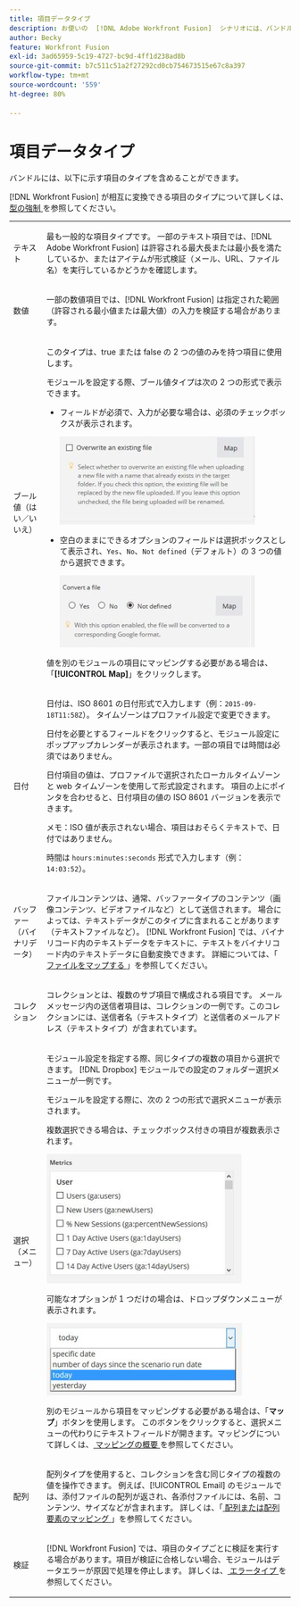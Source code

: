 ```yaml
---
title: 項目データタイプ
description: お使いの  [!DNL Adobe Workfront Fusion]  シナリオには、バンドルに以下に示す項目のタイプを含めることができます。
author: Becky
feature: Workfront Fusion
exl-id: 3ad65959-5c19-4727-bc9d-4ff1d238ad8b
source-git-commit: b7c511c51a2f27292cd0cb754673515e67c8a397
workflow-type: tm+mt
source-wordcount: '559'
ht-degree: 80%

---
```


# 項目データタイプ

バンドルには、以下に示す項目のタイプを含めることができます。

[!DNL Workfront Fusion] が相互に変換できる項目のタイプについて詳しくは、[ 型の強制 ](/help/workfront-fusion/references/mapping-panel/data-types/type-coercion.md) を参照してください。

<table style="table-layout:auto">
 <col> 
 <col> 
 <tbody> 
  <tr> 
   <td role="rowheader"> <p>テキスト</p> </td> 
   <td> <p>最も一般的な項目タイプです。 一部のテキスト項目では、[!DNL Adobe Workfront Fusion] は許容される最大長または最小長を満たしているか、またはアイテムが形式検証（メール、URL、ファイル名）を実行しているかどうかを確認します。</p> </td> 
  </tr> 
  <tr> 
   <td role="rowheader"> <p>数値</p> </td> 
   <td> <p>一部の数値項目では、[!DNL Workfront Fusion] は指定された範囲（許容される最小値または最大値）の入力を検証する場合があります。</p> </td> 
  </tr> 
  <tr> 
   <td role="rowheader"> <p>ブール値（はい／いいえ）</p> </td> 
   <td> <p>このタイプは、true または false の 2 つの値のみを持つ項目に使用します。 </p> <p>モジュールを設定する際、ブール値タイプは次の 2 つの形式で表示できます。</p> 
    <ul> 
     <li> <p>フィールドが必須で、入力が必要な場合は、必須のチェックボックスが表示されます。</p> <p> <img src="assets/boolean-checkbox-350x158.jpg" style="width: 350;height: 158;"> </p> </li> 
     <li> <p>空白のままにできるオプションのフィールドは選択ボックスとして表示され、<code>Yes</code>、<code>No</code>、<code>Not defined</code>（デフォルト）の 3 つの値から選択できます。</p> <p> <img src="assets/boolean-convert-file-350x129.jpg" style="width: 350;height: 129;"> </p> </li> 
    </ul> <p>値を別のモジュールの項目にマッピングする必要がある場合は、「<strong>[!UICONTROL Map]</strong>」をクリックします。</p> </td> 
  </tr> 
  <tr> 
   <td role="rowheader"> <p>日付</p> </td> 
   <td> <p>日付は、ISO 8601 の日付形式で入力します（例：<code>2015-09-18T11:58Z</code>）。 タイムゾーンはプロファイル設定で変更できます。 </p> <p>日付を必要とするフィールドをクリックすると、モジュール設定にポップアップカレンダーが表示されます。一部の項目では時間は必須ではありません。</p> <p>日付項目の値は、プロファイルで選択されたローカルタイムゾーンと web タイムゾーンを使用して形式設定されます。 項目の上にポインタを合わせると、日付項目の値の ISO 8601 バージョンを表示できます。</p> <p>メモ：ISO 値が表示されない場合、項目はおそらくテキストで、日付ではありません。</p> <p>時間は <code>hours:minutes:seconds</code> 形式で入力します（例：<code>14:03:52</code>）。</p> </td> 
  </tr> 
  <tr> 
   <td role="rowheader"> <p>バッファー（バイナリデータ）</p> </td> 
   <td> <p>ファイルコンテンツは、通常、バッファータイプのコンテンツ（画像コンテンツ、ビデオファイルなど）として送信されます。 場合によっては、テキストデータがこのタイプに含まれることがあります（テキストファイルなど）。 [!DNL Workfront Fusion] では、バイナリコード内のテキストデータをテキストに、テキストをバイナリコード内のテキストデータに自動変換できます。 詳細については、「<a href="/help/workfront-fusion/create-scenarios/map-data/map-files.md" class="MCXref xref"> ファイルをマップする </a>」を参照してください。</p> </td> 
  </tr> 
  <tr> 
   <td role="rowheader"> <p>コレクション</p> </td> 
   <td> <p>コレクションとは、複数のサブ項目で構成される項目です。 メールメッセージ内の送信者項目は、コレクションの一例です。このコレクションには、送信者名（テキストタイプ）と送信者のメールアドレス（テキストタイプ）が含まれています。</p> </td> 
  </tr> 
  <tr> 
   <td role="rowheader"> <p>選択（メニュー）</p> </td> 
   <td> <p>モジュール設定を指定する際、同じタイプの複数の項目から選択できます。 [!DNL Dropbox] モジュールでの設定のフォルダー選択メニューが一例です。 </p> <p>モジュールを設定する際に、次の 2 つの形式で選択メニューが表示されます。</p> <p> <p>複数選択できる場合は、チェックボックス付きの項目が複数表示されます。</p> <p> <img src="assets/image-kb-type-list-multi-350x232.jpg" style="width: 350;height: 232;"> </p> </p> <p>可能なオプションが 1 つだけの場合は、ドロップダウンメニューが表示されます。</p> <p> <img src="assets/select-menu-dropdown-350x130.jpg" style="width: 350;height: 130;"> </p> <p>別のモジュールから項目をマッピングする必要がある場合は、「<strong>マップ</strong>」ボタンを使用します。 このボタンをクリックすると、選択メニューの代わりにテキストフィールドが開きます。マッピングについて詳しくは、<a href="/help/workfront-fusion/get-started-with-fusion/understand-fusion/mapping-overview.md" class="MCXref xref"> マッピングの概要 </a> を参照してください。</p> </td> 
  </tr> 
  <tr> 
   <td role="rowheader"> <p>配列</p> </td> 
   <td> <p>配列タイプを使用すると、コレクションを含む同じタイプの複数の値を操作できます。 例えば、[!UICONTROL Email] のモジュールでは、添付ファイルの配列が返され、各添付ファイルには、名前、コンテンツ、サイズなどが含まれます。 詳しくは、「<a href="/help/workfront-fusion/create-scenarios/map-data/map-an-array.md" class="MCXref xref"> 配列または配列要素のマッピング </a>」を参照してください。</p> </td> 
  </tr> 
  <tr> 
   <td role="rowheader"> <p>検証</p> </td> 
   <td> <p>[!DNL Workfront Fusion] では、項目のタイプごとに検証を実行する場合があります。項目が検証に合格しない場合、モジュールはデータエラーが原因で処理を停止します。 詳しくは、<a href="/help/workfront-fusion/references/errors/error-processing.md" class="MCXref xref"> エラータイプ </a> を参照してください。 </p> </td> 
  </tr> 
 </tbody> 
</table>
